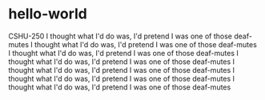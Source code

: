 # hello-world
CSHU-250
I thought what I'd do was, I'd pretend I was one of those deaf-mutes I thought what I'd do was, I'd pretend I was one of those deaf-mutes I thought what I'd do was, I'd pretend I was one of those deaf-mutes I thought what I'd do was, I'd pretend I was one of those deaf-mutes I thought what I'd do was, I'd pretend I was one of those deaf-mutes I thought what I'd do was, I'd pretend I was one of those deaf-mutes I thought what I'd do was, I'd pretend I was one of those deaf-mutes
